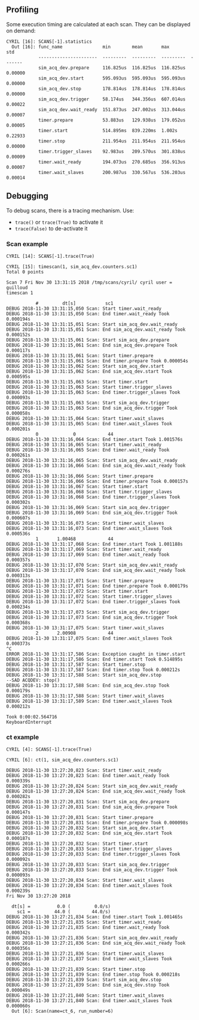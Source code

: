 


## Profiling

Some execution timing are calculated at each scan. They can be
displayed on demand:

    CYRIL [16]: SCANS[-1].statistics
      Out [16]: func_name               min        mean       max            std
                ----------------------  ---------  ---------  ---------  -------
                sim_acq_dev.prepare     116.825us  116.825us  116.825us  0.00000
                sim_acq_dev.start       595.093us  595.093us  595.093us  0.00000
                sim_acq_dev.stop        178.814us  178.814us  178.814us  0.00000
                sim_acq_dev.trigger     58.174us   344.356us  607.014us  0.00022
                sim_acq_dev.wait_ready  151.873us  247.002us  313.044us  0.00007
                timer.prepare           53.883us   129.938us  179.052us  0.00005
                timer.start             514.895ms  839.220ms  1.002s     0.22933
                timer.stop              211.954us  211.954us  211.954us  0.00000
                timer.trigger_slaves    92.983us   209.570us  301.838us  0.00009
                timer.wait_ready        194.073us  270.685us  356.913us  0.00007
                timer.wait_slaves       200.987us  330.567us  536.203us  0.00014


## Debugging

To debug scans, there is a tracing mechanism.
Use:

* `trace()` or `trace(True)` to activate it
* `trace(False)` to de-activate it


### Scan example
    CYRIL [14]: SCANS[-1].trace(True)

    CYRIL [15]: timescan(1, sim_acq_dev.counters.sc1)
    Total 0 points
    
    Scan 7 Fri Nov 30 13:31:15 2018 /tmp/scans/cyril/ cyril user = guilloud
    timescan 1
    
               #         dt[s]           sc1
    DEBUG 2018-11-30 13:31:15,050 Scan: Start timer.wait_ready
    DEBUG 2018-11-30 13:31:15,050 Scan: End timer.wait_ready Took 0.000194s
    DEBUG 2018-11-30 13:31:15,051 Scan: Start sim_acq_dev.wait_ready
    DEBUG 2018-11-30 13:31:15,051 Scan: End sim_acq_dev.wait_ready Took 0.000152s
    DEBUG 2018-11-30 13:31:15,061 Scan: Start sim_acq_dev.prepare
    DEBUG 2018-11-30 13:31:15,061 Scan: End sim_acq_dev.prepare Took 0.000117s
    DEBUG 2018-11-30 13:31:15,061 Scan: Start timer.prepare
    DEBUG 2018-11-30 13:31:15,061 Scan: End timer.prepare Took 0.000054s
    DEBUG 2018-11-30 13:31:15,062 Scan: Start sim_acq_dev.start
    DEBUG 2018-11-30 13:31:15,062 Scan: End sim_acq_dev.start Took 0.000595s
    DEBUG 2018-11-30 13:31:15,063 Scan: Start timer.start
    DEBUG 2018-11-30 13:31:15,063 Scan: Start timer.trigger_slaves
    DEBUG 2018-11-30 13:31:15,063 Scan: End timer.trigger_slaves Took 0.000093s
    DEBUG 2018-11-30 13:31:15,063 Scan: Start sim_acq_dev.trigger
    DEBUG 2018-11-30 13:31:15,063 Scan: End sim_acq_dev.trigger Took 0.000058s
    DEBUG 2018-11-30 13:31:15,064 Scan: Start timer.wait_slaves
    DEBUG 2018-11-30 13:31:15,065 Scan: End timer.wait_slaves Took 0.000201s
               0             0            44
    DEBUG 2018-11-30 13:31:16,064 Scan: End timer.start Took 1.001576s
    DEBUG 2018-11-30 13:31:16,065 Scan: Start timer.wait_ready
    DEBUG 2018-11-30 13:31:16,065 Scan: End timer.wait_ready Took 0.000261s
    DEBUG 2018-11-30 13:31:16,065 Scan: Start sim_acq_dev.wait_ready
    DEBUG 2018-11-30 13:31:16,066 Scan: End sim_acq_dev.wait_ready Took 0.000276s
    DEBUG 2018-11-30 13:31:16,066 Scan: Start timer.prepare
    DEBUG 2018-11-30 13:31:16,066 Scan: End timer.prepare Took 0.000157s
    DEBUG 2018-11-30 13:31:16,067 Scan: Start timer.start
    DEBUG 2018-11-30 13:31:16,068 Scan: Start timer.trigger_slaves
    DEBUG 2018-11-30 13:31:16,068 Scan: End timer.trigger_slaves Took 0.000302s
    DEBUG 2018-11-30 13:31:16,069 Scan: Start sim_acq_dev.trigger
    DEBUG 2018-11-30 13:31:16,069 Scan: End sim_acq_dev.trigger Took 0.000607s
    DEBUG 2018-11-30 13:31:16,073 Scan: Start timer.wait_slaves
    DEBUG 2018-11-30 13:31:16,073 Scan: End timer.wait_slaves Took 0.000536s
               1       1.00468            44
    DEBUG 2018-11-30 13:31:17,068 Scan: End timer.start Took 1.001188s
    DEBUG 2018-11-30 13:31:17,069 Scan: Start timer.wait_ready
    DEBUG 2018-11-30 13:31:17,069 Scan: End timer.wait_ready Took 0.000357s
    DEBUG 2018-11-30 13:31:17,070 Scan: Start sim_acq_dev.wait_ready
    DEBUG 2018-11-30 13:31:17,070 Scan: End sim_acq_dev.wait_ready Took 0.000313s
    DEBUG 2018-11-30 13:31:17,071 Scan: Start timer.prepare
    DEBUG 2018-11-30 13:31:17,071 Scan: End timer.prepare Took 0.000179s
    DEBUG 2018-11-30 13:31:17,072 Scan: Start timer.start
    DEBUG 2018-11-30 13:31:17,072 Scan: Start timer.trigger_slaves
    DEBUG 2018-11-30 13:31:17,072 Scan: End timer.trigger_slaves Took 0.000234s
    DEBUG 2018-11-30 13:31:17,073 Scan: Start sim_acq_dev.trigger
    DEBUG 2018-11-30 13:31:17,073 Scan: End sim_acq_dev.trigger Took 0.000368s
    DEBUG 2018-11-30 13:31:17,075 Scan: Start timer.wait_slaves
               2       2.00908            44
    DEBUG 2018-11-30 13:31:17,075 Scan: End timer.wait_slaves Took 0.000373s
    ^C
    ERROR 2018-11-30 13:31:17,586 Scan: Exception caught in timer.start
    DEBUG 2018-11-30 13:31:17,586 Scan: End timer.start Took 0.514895s
    DEBUG 2018-11-30 13:31:17,587 Scan: Start timer.stop
    DEBUG 2018-11-30 13:31:17,587 Scan: End timer.stop Took 0.000212s
    DEBUG 2018-11-30 13:31:17,588 Scan: Start sim_acq_dev.stop
    --SAD ACQDEV: stop()
    DEBUG 2018-11-30 13:31:17,588 Scan: End sim_acq_dev.stop Took 0.000179s
    DEBUG 2018-11-30 13:31:17,588 Scan: Start timer.wait_slaves
    DEBUG 2018-11-30 13:31:17,589 Scan: End timer.wait_slaves Took 0.000212s
    
    Took 0:00:02.564716
    KeyboardInterrupt



### ct example

    CYRIL [4]: SCANS[-1].trace(True)
    
    CYRIL [6]: ct(1, sim_acq_dev.counters.sc1)
    
    DEBUG 2018-11-30 13:27:20,823 Scan: Start timer.wait_ready
    DEBUG 2018-11-30 13:27:20,823 Scan: End timer.wait_ready Took 0.000339s
    DEBUG 2018-11-30 13:27:20,824 Scan: Start sim_acq_dev.wait_ready
    DEBUG 2018-11-30 13:27:20,824 Scan: End sim_acq_dev.wait_ready Took 0.000282s
    DEBUG 2018-11-30 13:27:20,831 Scan: Start sim_acq_dev.prepare
    DEBUG 2018-11-30 13:27:20,831 Scan: End sim_acq_dev.prepare Took 0.000147s
    DEBUG 2018-11-30 13:27:20,831 Scan: Start timer.prepare
    DEBUG 2018-11-30 13:27:20,831 Scan: End timer.prepare Took 0.000098s
    DEBUG 2018-11-30 13:27:20,832 Scan: Start sim_acq_dev.start
    DEBUG 2018-11-30 13:27:20,832 Scan: End sim_acq_dev.start Took 0.000187s
    DEBUG 2018-11-30 13:27:20,832 Scan: Start timer.start
    DEBUG 2018-11-30 13:27:20,833 Scan: Start timer.trigger_slaves
    DEBUG 2018-11-30 13:27:20,833 Scan: End timer.trigger_slaves Took 0.000092s
    DEBUG 2018-11-30 13:27:20,833 Scan: Start sim_acq_dev.trigger
    DEBUG 2018-11-30 13:27:20,833 Scan: End sim_acq_dev.trigger Took 0.000093s
    DEBUG 2018-11-30 13:27:20,834 Scan: Start timer.wait_slaves
    DEBUG 2018-11-30 13:27:20,834 Scan: End timer.wait_slaves Took 0.000239s
    Fri Nov 30 13:27:20 2018
    
      dt[s] =          0.0 (         0.0/s)
        sc1 =         44.0 (        44.0/s)
    DEBUG 2018-11-30 13:27:21,834 Scan: End timer.start Took 1.001465s
    DEBUG 2018-11-30 13:27:21,835 Scan: Start timer.wait_ready
    DEBUG 2018-11-30 13:27:21,835 Scan: End timer.wait_ready Took 0.000342s
    DEBUG 2018-11-30 13:27:21,836 Scan: Start sim_acq_dev.wait_ready
    DEBUG 2018-11-30 13:27:21,836 Scan: End sim_acq_dev.wait_ready Took 0.000356s
    DEBUG 2018-11-30 13:27:21,836 Scan: Start timer.wait_slaves
    DEBUG 2018-11-30 13:27:21,837 Scan: End timer.wait_slaves Took 0.000266s
    DEBUG 2018-11-30 13:27:21,839 Scan: Start timer.stop
    DEBUG 2018-11-30 13:27:21,839 Scan: End timer.stop Took 0.000218s
    DEBUG 2018-11-30 13:27:21,839 Scan: Start sim_acq_dev.stop
    DEBUG 2018-11-30 13:27:21,839 Scan: End sim_acq_dev.stop Took 0.000049s
    DEBUG 2018-11-30 13:27:21,840 Scan: Start timer.wait_slaves
    DEBUG 2018-11-30 13:27:21,840 Scan: End timer.wait_slaves Took 0.000060s
      Out [6]: Scan(name=ct_6, run_number=6)
